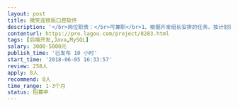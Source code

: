```yaml
---                
layout: post       
title: 微笑连锁版口腔软件           
description: '</br>岗位职责：</br>可兼职</br>1、根据开发组长安排的任务，按计划独立的进行模块开发；</br>2、针对负责的开发模块进行单元测试；</br>岗位要求：</br>1、会前后端更好</br>2、熟悉J2EE、javascript、Ajax、XML、SpringMVC、EJB等技术；</br>3、熟练使用MyEclipse、Eclipse其中一种开发工具；</br>3、有至少2年MIS项目开发经验,</br>4、熟悉数据库原理和应用开发，至少熟悉Oracle、Sql Server等大型数据库系统中一个,熟悉Mysql者优先；</br>5、了解WebSphere/Weblogic/tomcat等web容器；具有良好开发文档的编写习惯。</br>6、工作积极主动，对新事物有良好的接受能力，有良好的敬业精神和团队意识，学习能力较强；</br>7、有医疗行业软件开发经验者优先</br>产品：口腔医疗软件开发</br>'     
contenturl: https://pro.lagou.com/project/8283.html      
tags: [后端开发,Java,MySQL]            
salary: 3000-5000元          
publish_time: '已发布 10 小时'         
start_time: '2018-06-05 16:33:57'           
review: 258人                   
apply: 8人                   
recommend: 0人                   
time_range: 1-3个月              
status: 招募中                  
---                 
```

